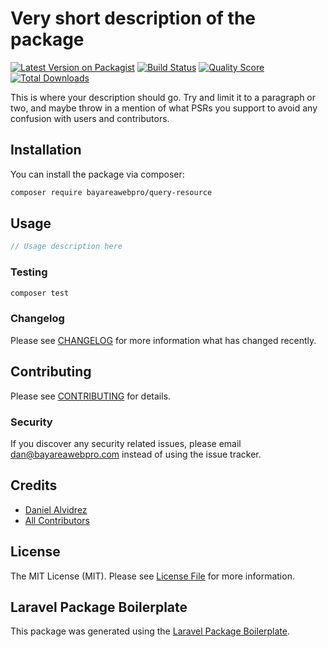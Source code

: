 # Very short description of the package

[![Latest Version on Packagist](https://img.shields.io/packagist/v/bayareawebpro/query-resource.svg?style=flat-square)](https://packagist.org/packages/bayareawebpro/query-resource)
[![Build Status](https://img.shields.io/travis/bayareawebpro/query-resource/master.svg?style=flat-square)](https://travis-ci.org/bayareawebpro/query-resource)
[![Quality Score](https://img.shields.io/scrutinizer/g/bayareawebpro/query-resource.svg?style=flat-square)](https://scrutinizer-ci.com/g/bayareawebpro/query-resource)
[![Total Downloads](https://img.shields.io/packagist/dt/bayareawebpro/query-resource.svg?style=flat-square)](https://packagist.org/packages/bayareawebpro/query-resource)

This is where your description should go. Try and limit it to a paragraph or two, and maybe throw in a mention of what PSRs you support to avoid any confusion with users and contributors.

## Installation

You can install the package via composer:

```bash
composer require bayareawebpro/query-resource
```

## Usage

``` php
// Usage description here
```

### Testing

``` bash
composer test
```

### Changelog

Please see [CHANGELOG](CHANGELOG.md) for more information what has changed recently.

## Contributing

Please see [CONTRIBUTING](CONTRIBUTING.md) for details.

### Security

If you discover any security related issues, please email dan@bayareawebpro.com instead of using the issue tracker.

## Credits

- [Daniel Alvidrez](https://github.com/bayareawebpro)
- [All Contributors](../../contributors)

## License

The MIT License (MIT). Please see [License File](LICENSE.md) for more information.

## Laravel Package Boilerplate

This package was generated using the [Laravel Package Boilerplate](https://laravelpackageboilerplate.com).